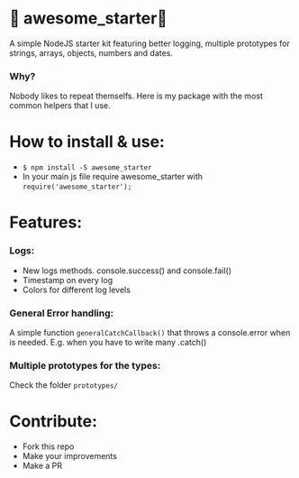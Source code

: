 # 🎩 awesome_starter🎢
A simple NodeJS starter kit featuring better logging, multiple prototypes for strings, arrays, objects, numbers and dates.

### Why?
Nobody likes to repeat themselfs. Here is my package with the most common helpers that I use.

# How to install & use:

- `$ npm install -S awesome_starter`
- In your main js file require awesome_starter with `require('awesome_starter');`

# Features:

### Logs:
 - New logs methods. console.success() and console.fail()
 - Timestamp on every log
 - Colors for different log levels

### General Error handling:
A simple function `generalCatchCallback()` that throws a console.error when is needed. E.g. when you have to write many .catch()

### Multiple prototypes for the types:
Check the folder `prototypes/`


# Contribute:
- Fork this repo
- Make your improvements
- Make a PR
